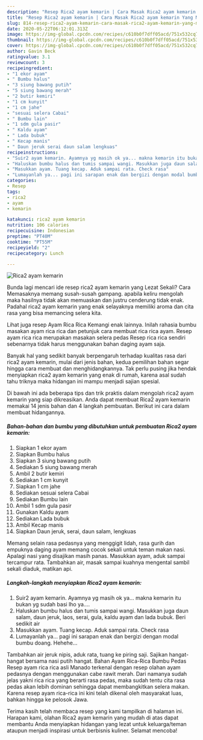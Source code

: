 ```yaml
---
description: "Resep Rica2 ayam kemarin | Cara Masak Rica2 ayam kemarin Yang Menggugah Selera"
title: "Resep Rica2 ayam kemarin | Cara Masak Rica2 ayam kemarin Yang Menggugah Selera"
slug: 814-resep-rica2-ayam-kemarin-cara-masak-rica2-ayam-kemarin-yang-menggugah-selera
date: 2020-05-22T06:12:01.313Z
image: https://img-global.cpcdn.com/recipes/c610b0f7dff05acd/751x532cq70/rica2-ayam-kemarin-foto-resep-utama.jpg
thumbnail: https://img-global.cpcdn.com/recipes/c610b0f7dff05acd/751x532cq70/rica2-ayam-kemarin-foto-resep-utama.jpg
cover: https://img-global.cpcdn.com/recipes/c610b0f7dff05acd/751x532cq70/rica2-ayam-kemarin-foto-resep-utama.jpg
author: Gavin Beck
ratingvalue: 3.1
reviewcount: 3
recipeingredient:
- "1 ekor ayam"
- " Bumbu halus"
- "3 siung bawang putih"
- "5 siung bawang merah"
- "2 butir kemiri"
- "1 cm kunyit"
- "1 cm jahe"
- "sesuai selera Cabai"
- " Bumbu lain"
- "1 sdm gula pasir"
- " Kaldu ayam"
- " Lada bubuk"
- " Kecap manis"
- " Daun jeruk serai daun salam lengkuas"
recipeinstructions:
- "Suir2 ayam kemarin. Ayamnya yg masih ok ya... makna kemarin itu bukan yg sudah basi lho ya...."
- "Haluskan bumbu halus dan tumis sampai wangi. Masukkan juga daun salam, daun jeruk, laos, serai, gula, kaldu ayam dan lada bubuk. Beri sedikit air"
- "Masukkan ayam. Tuang kecap. Aduk sampai rata. Check rasa"
- "Lumayanlah ya... pagi ini sarapan enak dan bergizi dengan modal bumbu doang. Hehehe..."
categories:
- Resep
tags:
- rica2
- ayam
- kemarin

katakunci: rica2 ayam kemarin 
nutrition: 106 calories
recipecuisine: Indonesian
preptime: "PT40M"
cooktime: "PT55M"
recipeyield: "2"
recipecategory: Lunch

---
```



![Rica2 ayam kemarin](https://img-global.cpcdn.com/recipes/c610b0f7dff05acd/751x532cq70/rica2-ayam-kemarin-foto-resep-utama.jpg)

Bunda lagi mencari ide resep rica2 ayam kemarin yang Lezat Sekali? Cara Memasaknya memang susah-susah gampang. apabila keliru mengolah maka hasilnya tidak akan memuaskan dan justru cenderung tidak enak. Padahal rica2 ayam kemarin yang enak selayaknya memiliki aroma dan cita rasa yang bisa memancing selera kita.

Lihat juga resep Ayam Rica Rica Kemangi enak lainnya. Inilah rahasia bumbu masakan ayam rica rica dan petunjuk cara membuat rica rica ayam. Resep ayam rica rica merupakan masakan selera pedas Resep rica rica sendiri sebenarnya tidak harus menggunakan bahan daging ayam saja.

Banyak hal yang sedikit banyak berpengaruh terhadap kualitas rasa dari rica2 ayam kemarin, mulai dari jenis bahan, kedua pemilihan bahan segar hingga cara membuat dan menghidangkannya. Tak perlu pusing jika hendak menyiapkan rica2 ayam kemarin yang enak di rumah, karena asal sudah tahu triknya maka hidangan ini mampu menjadi sajian spesial.


Di bawah ini ada beberapa tips dan trik praktis dalam mengolah rica2 ayam kemarin yang siap dikreasikan. Anda dapat membuat Rica2 ayam kemarin memakai 14 jenis bahan dan 4 langkah pembuatan. Berikut ini cara dalam membuat hidangannya.

<!--inarticleads1-->

##### Bahan-bahan dan bumbu yang dibutuhkan untuk pembuatan Rica2 ayam kemarin:

1. Siapkan 1 ekor ayam
1. Siapkan  Bumbu halus
1. Siapkan 3 siung bawang putih
1. Sediakan 5 siung bawang merah
1. Ambil 2 butir kemiri
1. Sediakan 1 cm kunyit
1. Siapkan 1 cm jahe
1. Sediakan sesuai selera Cabai
1. Sediakan  Bumbu lain
1. Ambil 1 sdm gula pasir
1. Gunakan  Kaldu ayam
1. Sediakan  Lada bubuk
1. Ambil  Kecap manis
1. Siapkan  Daun jeruk, serai, daun salam, lengkuas


Memang selain rasa pedasnya yang menggigit lidah, rasa gurih dan empuknya daging ayam memang cocok sekali untuk teman makan nasi. Apalagi nasi yang disajikan masih panas. Masukkan ayam, aduk sampai tercampur rata. Tambahkan air, masak sampai kuahnya mengental sambil sekali diaduk, matikan api. 

<!--inarticleads2-->

##### Langkah-langkah menyiapkan Rica2 ayam kemarin:

1. Suir2 ayam kemarin. Ayamnya yg masih ok ya... makna kemarin itu bukan yg sudah basi lho ya....
1. Haluskan bumbu halus dan tumis sampai wangi. Masukkan juga daun salam, daun jeruk, laos, serai, gula, kaldu ayam dan lada bubuk. Beri sedikit air
1. Masukkan ayam. Tuang kecap. Aduk sampai rata. Check rasa
1. Lumayanlah ya... pagi ini sarapan enak dan bergizi dengan modal bumbu doang. Hehehe...


Tambahkan air jeruk nipis, aduk rata, tuang ke piring saji. Sajikan hangat-hangat bersama nasi putih hangat. Bahan Ayam Rica-Rica Bumbu Pedas  Resep ayam rica rica asli Manado terkenal dengan resep olahan ayam pedasnya dengan menggunakan cabe rawit merah. Dari namanya sudah jelas yakni rica rica yang berarti rasa pedas, maka sudah tentu cita rasa pedas akan lebih dominan sehingga dapat membangkitkan selera makan. Karena resep ayam rica-rica ini kini telah dikenal oleh masyarakat luas, bahkan hingga ke pelosok Jawa. 

Terima kasih telah membaca resep yang kami tampilkan di halaman ini. Harapan kami, olahan Rica2 ayam kemarin yang mudah di atas dapat membantu Anda menyiapkan hidangan yang lezat untuk keluarga/teman ataupun menjadi inspirasi untuk berbisnis kuliner. Selamat mencoba!

